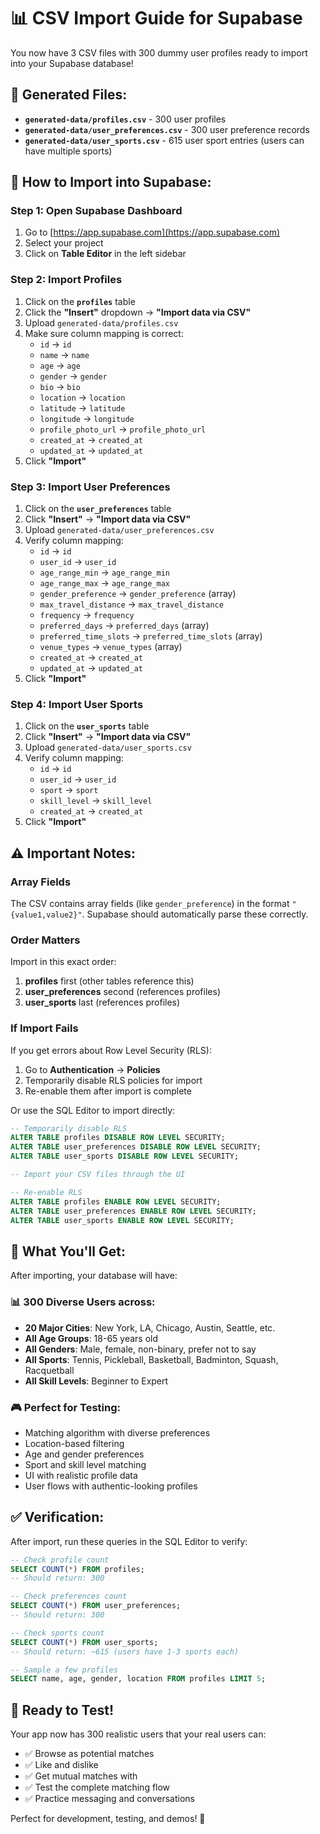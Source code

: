 # 📊 CSV Import Guide for Supabase

You now have 3 CSV files with 300 dummy user profiles ready to import into your Supabase database!

## 📁 Generated Files:

- **`generated-data/profiles.csv`** - 300 user profiles
- **`generated-data/user_preferences.csv`** - 300 user preference records  
- **`generated-data/user_sports.csv`** - 615 user sport entries (users can have multiple sports)

## 🚀 How to Import into Supabase:

### Step 1: Open Supabase Dashboard
1. Go to [https://app.supabase.com](https://app.supabase.com)
2. Select your project
3. Click on **Table Editor** in the left sidebar

### Step 2: Import Profiles
1. Click on the **`profiles`** table
2. Click the **"Insert"** dropdown → **"Import data via CSV"**
3. Upload `generated-data/profiles.csv`
4. Make sure column mapping is correct:
   - `id` → `id`
   - `name` → `name` 
   - `age` → `age`
   - `gender` → `gender`
   - `bio` → `bio`
   - `location` → `location`
   - `latitude` → `latitude`
   - `longitude` → `longitude`
   - `profile_photo_url` → `profile_photo_url`
   - `created_at` → `created_at`
   - `updated_at` → `updated_at`
5. Click **"Import"**

### Step 3: Import User Preferences  
1. Click on the **`user_preferences`** table
2. Click **"Insert"** → **"Import data via CSV"**
3. Upload `generated-data/user_preferences.csv`
4. Verify column mapping:
   - `id` → `id`
   - `user_id` → `user_id`
   - `age_range_min` → `age_range_min`
   - `age_range_max` → `age_range_max`
   - `gender_preference` → `gender_preference` (array)
   - `max_travel_distance` → `max_travel_distance`
   - `frequency` → `frequency`
   - `preferred_days` → `preferred_days` (array)
   - `preferred_time_slots` → `preferred_time_slots` (array)
   - `venue_types` → `venue_types` (array)
   - `created_at` → `created_at`
   - `updated_at` → `updated_at`
5. Click **"Import"**

### Step 4: Import User Sports
1. Click on the **`user_sports`** table  
2. Click **"Insert"** → **"Import data via CSV"**
3. Upload `generated-data/user_sports.csv`
4. Verify column mapping:
   - `id` → `id`
   - `user_id` → `user_id`
   - `sport` → `sport`
   - `skill_level` → `skill_level`
   - `created_at` → `created_at`
5. Click **"Import"**

## ⚠️ Important Notes:

### Array Fields
The CSV contains array fields (like `gender_preference`) in the format `"{value1,value2}"`. Supabase should automatically parse these correctly.

### Order Matters
Import in this exact order:
1. **profiles** first (other tables reference this)
2. **user_preferences** second (references profiles)
3. **user_sports** last (references profiles)

### If Import Fails
If you get errors about Row Level Security (RLS):
1. Go to **Authentication** → **Policies** 
2. Temporarily disable RLS policies for import
3. Re-enable them after import is complete

Or use the SQL Editor to import directly:

```sql
-- Temporarily disable RLS
ALTER TABLE profiles DISABLE ROW LEVEL SECURITY;
ALTER TABLE user_preferences DISABLE ROW LEVEL SECURITY;  
ALTER TABLE user_sports DISABLE ROW LEVEL SECURITY;

-- Import your CSV files through the UI

-- Re-enable RLS
ALTER TABLE profiles ENABLE ROW LEVEL SECURITY;
ALTER TABLE user_preferences ENABLE ROW LEVEL SECURITY;
ALTER TABLE user_sports ENABLE ROW LEVEL SECURITY;
```

## 🎯 What You'll Get:

After importing, your database will have:

### 📊 **300 Diverse Users** across:
- **20 Major Cities**: New York, LA, Chicago, Austin, Seattle, etc.
- **All Age Groups**: 18-65 years old
- **All Genders**: Male, female, non-binary, prefer not to say
- **All Sports**: Tennis, Pickleball, Basketball, Badminton, Squash, Racquetball
- **All Skill Levels**: Beginner to Expert

### 🎮 **Perfect for Testing**:
- Matching algorithm with diverse preferences
- Location-based filtering 
- Age and gender preferences
- Sport and skill level matching
- UI with realistic profile data
- User flows with authentic-looking profiles

## ✅ Verification:

After import, run these queries in the SQL Editor to verify:

```sql
-- Check profile count
SELECT COUNT(*) FROM profiles;
-- Should return: 300

-- Check preferences count  
SELECT COUNT(*) FROM user_preferences;
-- Should return: 300

-- Check sports count
SELECT COUNT(*) FROM user_sports; 
-- Should return: ~615 (users have 1-3 sports each)

-- Sample a few profiles
SELECT name, age, gender, location FROM profiles LIMIT 5;
```

## 🚀 Ready to Test!

Your app now has 300 realistic users that your real users can:
- ✅ Browse as potential matches
- ✅ Like and dislike  
- ✅ Get mutual matches with
- ✅ Test the complete matching flow
- ✅ Practice messaging and conversations

Perfect for development, testing, and demos! 🎉

